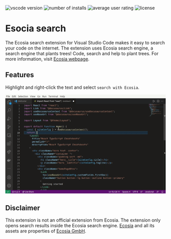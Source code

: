 
![vscode version](https://vsmarketplacebadge.apphb.com/version/maanijou.ecosia-search.svg)
![number of installs](https://vsmarketplacebadge.apphb.com/installs/maanijou.ecosia-search.svg)
![average user rating](https://vsmarketplacebadge.apphb.com/rating/maanijou.ecosia-search.svg)
![license](https://img.shields.io/github/license/maanijou/ecosia-search-vscode-extension.svg)
# Esocia search

The Ecosia search extension for Visual Studio Code makes it easy to search your code on the internet. The extension uses Ecosia search engine, a search engine that plants trees! Code, search and help to plant trees. For more information, visit [Ecosia webpage](https://info.ecosia.org/what).


## Features

Highlight and right-click the text and select `search with Ecosia`. 

![highlight and search](resources/tutorial1.gif)

## Disclaimer

This extension is not an official extension from Ecosia. The extension only opens search results inside the Ecosia search engine. [Ecosia](https://www.ecosia.org/) and all its assets are properties of [Ecosia GmbH](https://info.ecosia.org/about).
